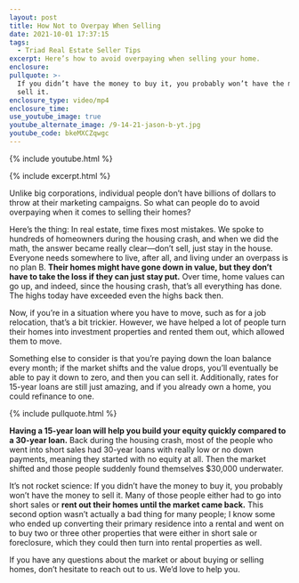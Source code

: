 ```yaml
---
layout: post
title: How Not to Overpay When Selling
date: 2021-10-01 17:37:15
tags:
  - Triad Real Estate Seller Tips
excerpt: Here’s how to avoid overpaying when selling your home.
enclosure:
pullquote: >-
  If you didn’t have the money to buy it, you probably won’t have the money to
  sell it. 
enclosure_type: video/mp4
enclosure_time:
use_youtube_image: true
youtube_alternate_image: /9-14-21-jason-b-yt.jpg
youtube_code: bkeMXCZqwgc
---
```

{% include youtube.html %}

{% include excerpt.html %}

Unlike big corporations, individual people don’t have billions of dollars to throw at their marketing campaigns. So what can people do to avoid overpaying when it comes to selling their homes?

Here’s the thing: In real estate, time fixes most mistakes. We spoke to hundreds of homeowners during the housing crash, and when we did the math, the answer became really clear—don’t sell, just stay in the house. Everyone needs somewhere to live, after all, and living under an overpass is no plan B. **Their homes might have gone down in value, but they don’t have to take the loss if they can just stay put.** Over time, home values can go up, and indeed, since the housing crash, that’s all everything has done. The highs today have exceeded even the highs back then.

Now, if you’re in a situation where you have to move, such as for a job relocation, that’s a bit trickier. However, we have helped a lot of people turn their homes into investment properties and rented them out, which allowed them to move.

Something else to consider is that you’re paying down the loan balance every month; if the market shifts and the value drops, you’ll eventually be able to pay it down to zero, and then you can sell it. Additionally, rates for 15-year loans are still just amazing, and if you already own a home, you could refinance to one.

{% include pullquote.html %}

**Having a 15-year loan will help you build your equity quickly compared to a 30-year loan.** Back during the housing crash, most of the people who went into short sales had 30-year loans with really low or no down payments, meaning they started with no equity at all. Then the market shifted and those people suddenly found themselves $30,000 underwater.&nbsp;

It’s not rocket science: If you didn’t have the money to buy it, you probably won’t have the money to sell it. Many of those people either had to go into short sales or **rent out their homes until the market came back.** This second option wasn’t actually a bad thing for many people; I know some who ended up converting their primary residence into a rental and went on to buy two or three other properties that were either in short sale or foreclosure, which they could then turn into rental properties as well.

If you have any questions about the market or about buying or selling homes, don’t hesitate to reach out to us. We’d love to help you.

&nbsp;
